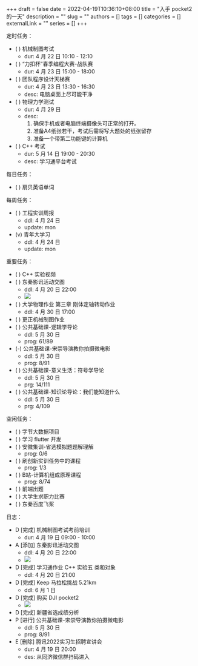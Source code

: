+++ 
draft = false
date = 2022-04-19T10:36:10+08:00
title = "入手 pocket2 的一天"
description = ""
slug = ""
authors = []
tags = []
categories = []
externalLink = ""
series = []
+++

定时任务：
- ( ) 机械制图考试
    - dur: 4 月 22 日 10:10 - 12:10
- ( ) “力扣杯”春季编程大赛-战队赛
    - dur: 4 月 23 日 15:00 - 18:00
- ( ) 团队程序设计天梯赛
    - dur: 4 月 23 日 13:30 - 16:30
    - desc: 电脑桌面上尽可能干净
- ( ) 物理力学测试
    - dur: 4 月 29 日
    - desc:
        1. 确保手机或者电脑终端摄像头可正常的打开。
        2. 准备A4纸张若干，考试后需将写大题处的纸张留存
        3. 准备一个带第二功能键的计算机
- ( ) C++ 考试
    - dur: 5 月 14 日 19:00 - 20:30
    - desc: 学习通平台考试

每日任务：
- ( ) 扇贝英语单词

每周任务：
- ( ) 工程实训周报
    - ddl: 4 月 24 日
    - update: mon
- (v) 青年大学习
    - ddl: 4 月 24 日
    - update: mon

重要任务：
- ( ) C++ 实验视频
- ( ) 东秦影讯活动交图
    - ddl: 4 月 20 日 22:00
    - ![](https://ccviolett-1307804825.cos.ap-shanghai.myqcloud.com/img/QQ图片20220419103844.jpg/w200)
- ( ) 大学物理作业 第三章 刚体定轴转动作业
    - ddl: 4 月 30 日 17:00
- ( ) 更正机械制图作业
- ( ) 公共基础课-逻辑学导论
    - ddl: 5 月 30 日
    - prog: 61/89
- (-) 公共基础课-宋崇导演教你拍摄微电影
    - ddl: 5 月 30 日
    - prog: 8/91
- ( ) 公共基础课-意义生活：符号学导论
    - ddl: 5 月 30 日
    - prg: 14/111
- ( ) 公共基础课-知识论导论：我们能知道什么
    - ddl: 5 月 30 日
    - prg: 4/109

空闲任务：
- ( ) 字节大数据项目
- ( ) 学习 flutter 开发
- ( ) 安徽集训-省选模拟题题解理解
    - prog: 0/6
- ( ) 刷创新实训任务中的课程
    - prog: 1/3
- ( ) B站-计算机组成原理课程
    - prog: 8/74
- ( ) 前端出题
- ( ) 大学生求职力比赛
- ( ) 东秦百度飞桨

日志：
- D [完成] 机械制图考试考前培训
    - dur: 4 月 19 日 09:00 - 10:00
- A [添加] 东秦影讯活动交图
    - ddl: 4 月 20 日 22:00
    - ![](https://ccviolett-1307804825.cos.ap-shanghai.myqcloud.com/img/QQ图片20220419103844.jpg/w200)
- D [完成] 学习通作业 C++ 实验五 类和对象
    - ddl: 4 月 20 日 21:00
- D [完成] Keep 马拉松挑战 5.21km
    - ddl: 6 月 1 日
- D [完成] 购买 DJI pocket2 
    - ![](https://ccviolett-1307804825.cos.ap-shanghai.myqcloud.com/img/202204242354625.jpg)
- D [完成] 新疆省选成绩分析
- P [进行] 公共基础课-宋崇导演教你拍摄微电影
    - ddl: 5 月 30 日
    - prog: 8/91
- E [删除] 腾讯2022实习生招聘宣讲会
    - dur: 4 月 19 日 20:00
    - des: 从同济微信群扫码进入